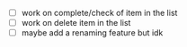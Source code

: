 - [ ] work on complete/check of item in the list
- [ ] work on delete item in the list
- [ ] maybe add a renaming feature but idk
